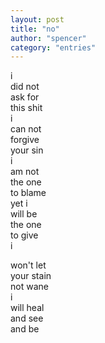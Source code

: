 ```yaml
---
layout: post
title: "no"
author: "spencer"
category: "entries"
---
```

i  
did not  
ask for  
this shit  
i  
can not  
forgive  
your sin  
i  
am not  
the one  
to blame  
yet i  
will be  
the one  
to give  
i  



won't let  
your stain  
not wane  
i  
will heal  
and see  
and be  


